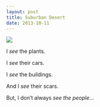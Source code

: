 ```yaml
---
layout: post
title: Suburban Desert
date: 2013-10-11
---
```

![](https://infinit.io/link/vokoiva/f8XmXGX.jpg)

I *see* the plants.

I *see* their cars.

I *see* the buildings.

And I *see* their scars.

But, I don’t always *see the people*…